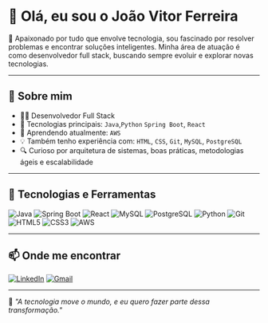 
# 👋 Olá, eu sou o João Vitor Ferreira

🎯 Apaixonado por tudo que envolve tecnologia, sou fascinado por resolver problemas e encontrar soluções inteligentes. Minha área de atuação é como desenvolvedor full stack, buscando sempre evoluir e explorar novas tecnologias.

---

## 💼 Sobre mim

- 👨‍💻 Desenvolvedor Full Stack
- 🚀 Tecnologias principais: `Java`,`Python` `Spring Boot`, `React`
- 🧠 Aprendendo atualmente: `AWS`
- 💡 Também tenho experiência com: `HTML`, `CSS`, `Git`, `MySQL`, `PostgreSQL`
- 🔍 Curioso por arquitetura de sistemas, boas práticas, metodologias ágeis e escalabilidade

---

## 🚀 Tecnologias e Ferramentas

![Java](https://img.shields.io/badge/-Java-007396?logo=java&logoColor=white&style=flat-square)
![Spring Boot](https://img.shields.io/badge/-Spring%20Boot-6DB33F?logo=spring-boot&logoColor=white&style=flat-square)
![React](https://img.shields.io/badge/-React-61DAFB?logo=react&logoColor=white&style=flat-square)
![MySQL](https://img.shields.io/badge/-MySQL-4479A1?logo=mysql&logoColor=white&style=flat-square)
![PostgreSQL](https://img.shields.io/badge/-PostgreSQL-336791?logo=postgresql&logoColor=white&style=flat-square)
![Python](https://img.shields.io/badge/-Python-3776AB?logo=python&logoColor=white&style=flat-square)
![Git](https://img.shields.io/badge/-Git-F05032?logo=git&logoColor=white&style=flat-square)
![HTML5](https://img.shields.io/badge/-HTML5-E34F26?logo=html5&logoColor=white&style=flat-square)
![CSS3](https://img.shields.io/badge/-CSS3-1572B6?logo=css3&logoColor=white&style=flat-square)
![AWS](https://img.shields.io/badge/-AWS-232F3E?logo=amazon-aws&logoColor=white&style=flat-square)

---

## 📫 Onde me encontrar

[![LinkedIn](https://img.shields.io/badge/-LinkedIn-0A66C2?logo=linkedin&logoColor=white&style=for-the-badge)](https://www.linkedin.com/in/joao-vitor-ferreira-651b9a26b/)
[![Gmail](https://img.shields.io/badge/-Gmail-D14836?logo=gmail&logoColor=white&style=for-the-badge)](mailto:jv96516609@gmail.com)


---

🧠 *"A tecnologia move o mundo, e eu quero fazer parte dessa transformação."*
